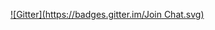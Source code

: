 
[![Gitter](https://badges.gitter.im/Join Chat.svg)](https://gitter.im/cjgendron/dragons-lair?utm_source=badge&utm_medium=badge&utm_campaign=pr-badge&utm_content=badge)
